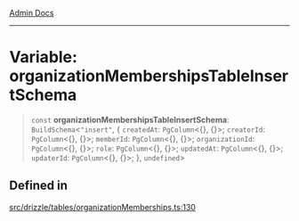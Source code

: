 [Admin Docs](/)

***

# Variable: organizationMembershipsTableInsertSchema

> `const` **organizationMembershipsTableInsertSchema**: `BuildSchema`\<`"insert"`, \{ `createdAt`: `PgColumn`\<\{\}, \{\}\>; `creatorId`: `PgColumn`\<\{\}, \{\}\>; `memberId`: `PgColumn`\<\{\}, \{\}\>; `organizationId`: `PgColumn`\<\{\}, \{\}\>; `role`: `PgColumn`\<\{\}, \{\}\>; `updatedAt`: `PgColumn`\<\{\}, \{\}\>; `updaterId`: `PgColumn`\<\{\}, \{\}\>; \}, `undefined`\>

## Defined in

[src/drizzle/tables/organizationMemberships.ts:130](https://github.com/NishantSinghhhhh/talawa-api/blob/ff0f1d6ae21d3428519b64e42fe3bfdff573cb6e/src/drizzle/tables/organizationMemberships.ts#L130)
